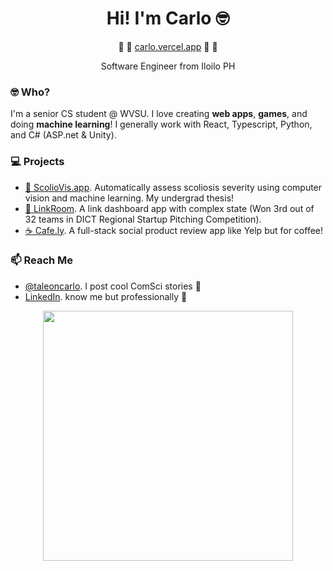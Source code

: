 <h1 align="center">Hi! I'm Carlo 🤓</h1>
<p align="center">
  🔷 🔹 <a href="https://carlo.vercel.app/" target="_blank">carlo.vercel.app</a> 🔹 🔷
</p>
<p align="center">Software Engineer from Iloilo PH</p>

### 🤓 Who?

I'm a senior CS student @ WVSU. I love creating **web apps**, **games**, and doing **machine learning**! I generally work with React, Typescript, Python, and C# (ASP.net & Unity).

### 💻 Projects

- [🦴 ScolioVis.app](https://scoliovis.app/). Automatically assess scoliosis severity using computer vision and machine learning. My undergrad thesis!
- [📘 LinkRoom](https://linkroom.vercel.app/). A link dashboard app with complex state (Won 3rd out of 32 teams in DICT Regional Startup Pitching Competition).
- [☕ Cafe.ly](https://cafely.vercel.app). A full-stack social product review app like Yelp but for coffee!

### 📫 Reach Me

- [@taleoncarlo](https://instagram.com/taleoncarlo/). I post cool ComSci stories 🚀
- [LinkedIn](https://www.linkedin.com/in/carlotaleon/). know me but professionally 🧐

<div align="center">
<a href="https://github.com/DenverCoder1/github-readme-streak-stats">
    <img width="400" src="https://github-readme-streak-stats.herokuapp.com/?user=blankeos&theme=react" />
</a>
</div>
